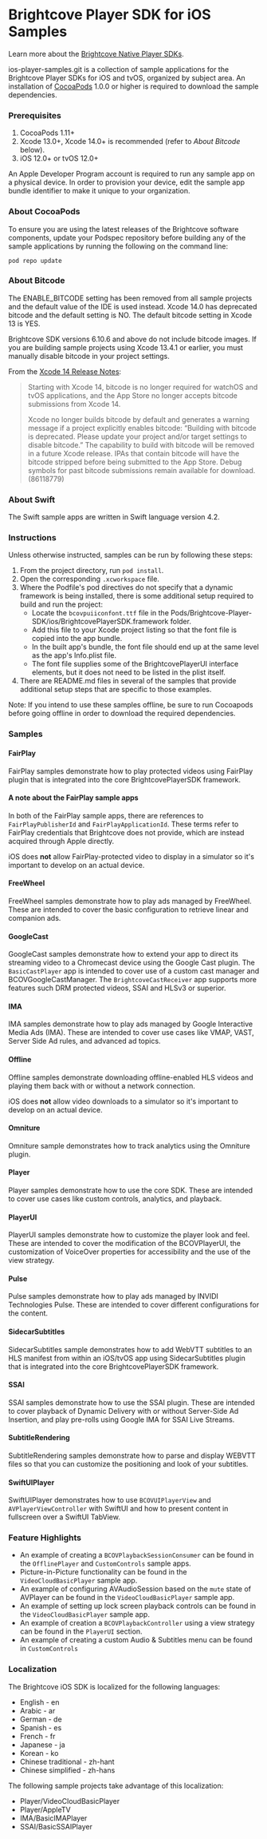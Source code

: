 Brightcove Player SDK for iOS Samples
=====================================

Learn more about the [Brightcove Native Player SDKs](https://sdks.support.brightcove.com/getting-started/brightcove-native-player-sdks.html).

ios-player-samples.git is a collection of sample applications for the Brightcove Player SDKs for iOS and tvOS, organized by subject area. An installation of [CocoaPods][cocoapods] 1.0.0 or higher is required to download the sample dependencies.

### Prerequisites

1. CocoaPods 1.11+
1. Xcode 13.0+, Xcode 14.0+ is recommended (refer to _About Bitcode_ below).
1. iOS 12.0+ or tvOS 12.0+

An Apple Developer Program account is required to run any sample app on a physical device. In order to provision your device, edit the sample app bundle identifier to make it unique to your organization.

### About CocoaPods

To ensure you are using the latest releases of the Brightcove software components, update your Podspec repository before building any of the sample applications by running the following on the command line:

```
pod repo update
```

### About Bitcode

The ENABLE_BITCODE setting has been removed from all sample projects and the default value of the IDE is used instead. Xcode 14.0 has deprecated bitcode and the default setting is NO. The default bitcode setting in Xcode 13 is YES.

Brightcove SDK versions 6.10.6 and above do not include bitcode images. If you are building sample projects using Xcode 13.4.1 or earlier, you must manually disable bitcode in your project settings.

From the [Xcode 14 Release Notes](https://developer.apple.com/documentation/xcode-release-notes/xcode-14-release-notes):

> Starting with Xcode 14, bitcode is no longer required for watchOS and tvOS applications, and the App Store no longer accepts bitcode submissions from Xcode 14.
> 
> Xcode no longer builds bitcode by default and generates a warning message if a project explicitly enables bitcode: “Building with bitcode is deprecated. Please update your project and/or target settings to disable bitcode.” The capability to build with bitcode will be removed in a future Xcode release. IPAs that contain bitcode will have the bitcode stripped before being submitted to the App Store. Debug symbols for past bitcode submissions remain available for download. (86118779)

### About Swift

The Swift sample apps are written in Swift language version 4.2.

### Instructions

Unless otherwise instructed, samples can be run by following these steps:

1. From the project directory, run `pod install`.
1. Open the corresponding `.xcworkspace` file.
1. Where the Podfile's pod directives do not specify that a dynamic framework is being installed, there is some additional setup required to build and run the project:
    - Locate the `bcovpuiiconfont.ttf` file in the Pods/Brightcove-Player-SDK/ios/BrightcovePlayerSDK.framework folder.
    - Add this file to your Xcode project listing so that the font file is copied into the app bundle.
    - In the built app's bundle, the font file should end up at the same level as the app's Info.plist file.
    - The font file supplies some of the BrightcovePlayerUI interface elements, but it does not need to be listed in the plist itself.
1. There are README.md files in several of the samples that provide additional setup steps that are specific to those examples.

Note: If you intend to use these samples offline, be sure to run Cocoapods before going offline in order to download the required dependencies.

### Samples

#### FairPlay

FairPlay samples demonstrate how to play protected videos using FairPlay plugin that is integrated into the core BrightcovePlayerSDK framework. 

#### A note about the FairPlay sample apps

In both of the FairPlay sample apps, there are references to `FairPlayPublisherId` and `FairPlayApplicationId`. These terms refer to FairPlay credentials that Brightcove does not provide, which are instead acquired through Apple directly.

iOS does **not** allow FairPlay-protected video to display in a simulator so it's important to develop on an actual device.

#### FreeWheel

FreeWheel samples demonstrate how to play ads managed by FreeWheel. These are intended to cover the basic configuration to retrieve linear and companion ads.

#### GoogleCast

GoogleCast samples demonstrate how to extend your app to direct its streaming video to a Chromecast device using the Google Cast plugin. The `BasicCastPlayer` app is intended to cover use of a custom cast manager and BCOVGoogleCastManager. The `BrightcoveCastReceiver` app supports more features such DRM protected videos, SSAI and HLSv3 or superior.

#### IMA

IMA samples demonstrate how to play ads managed by Google Interactive Media Ads (IMA). These are intended to cover use cases like VMAP, VAST, Server Side Ad rules, and advanced ad topics.

#### Offline

Offline samples demonstrate downloading offline-enabled HLS videos and playing them back with or without a network connection.

iOS does **not** allow video downloads to a simulator so it's important to develop on an actual device.

#### Omniture

Omniture sample demonstrates how to track analytics using the Omniture plugin.

#### Player

Player samples demonstrate how to use the core SDK. These are intended to cover use cases like custom controls, analytics, and playback.

#### PlayerUI

PlayerUI samples demonstrate how to customize the player look and feel. These are intended to cover the modification of the BCOVPlayerUI, the customization of VoiceOver properties for accessibility and the use of the view strategy.

#### Pulse

Pulse samples demonstrate how to play ads managed by INVIDI Technologies Pulse. These are intended to cover different configurations for the content.

#### SidecarSubtitles

SidecarSubtitles sample demonstrates how to add WebVTT subtitles to an HLS manifest from within an iOS/tvOS app using SidecarSubtitles plugin that is integrated into the core BrightcovePlayerSDK framework.

#### SSAI

SSAI samples demonstrate how to use the SSAI plugin. These are intended to cover playback of Dynamic Delivery with or without Server-Side Ad Insertion, and play pre-rolls using Google IMA for SSAI Live Streams.

#### SubtitleRendering

SubtitleRendering samples demonstrate how to parse and display WEBVTT files so that you can customize the positioning and look of your subtitles.

#### SwiftUIPlayer

SwiftUIPlayer demonstrates how to use `BCOVUIPlayerView` and `AVPlayerViewController` with SwiftUI and how to present content in fullscreen over a SwiftUI TabView.

### Feature Highlights

- An example of creating a `BCOVPlaybackSessionConsumer` can be found in the `OfflinePlayer` and `CustomControls` sample apps.
- Picture-in-Picture functionality can be found in the `VideoCloudBasicPlayer` sample app. 
- An example of configuring AVAudioSession based on the `mute` state of AVPlayer can be found in the `VideoCloudBasicPlayer` sample app. 
- An example of setting up lock screen playback controls can be found in the  `VideoCloudBasicPlayer` sample app.
- An example of creation a `BCOVPlaybackController` using a view strategy can be found in the `PlayerUI` section.
- An example of creating a custom Audio & Subtitles menu can be found in `CustomControls`

### Localization 

The Brightcove iOS SDK is localized for the following languages:

* English - en
* Arabic - ar
* German - de
* Spanish - es
* French - fr
* Japanese - ja
* Korean - ko
* Chinese traditional - zh-hant
* Chinese simplified - zh-hans

The following sample projects take advantage of this localization:

* Player/VideoCloudBasicPlayer
* Player/AppleTV
* IMA/BasicIMAPlayer
* SSAI/BasicSSAIPlayer

[cocoapods]: http://www.cocoapods.org
